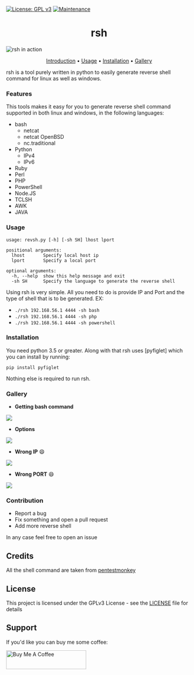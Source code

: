 [![License: GPL v3](https://img.shields.io/badge/License-GPLv3-blue.svg)](https://www.gnu.org/licenses/gpl-3.0)
[![Maintenance](https://img.shields.io/badge/Maintained%3F-yes-green.svg)](https://GitHub.com/mzfr/liffy/graphs/commit-activity)


<h1 align="center">rsh</h1>

![rsh in action](images/rsh.png)

<p align="center">
  <a href="#features">Introduction</a> •
  <a href="#usage">Usage</a> •
  <a href="#installation">Installation</a> •
  <a href="#gallery">Gallery</a>
</p>

rsh is a tool purely written in python to easily generate reverse shell command for linux as well as windows.

### Features

This tools makes it easy for you to generate reverse shell command supported in both linux and windows, in the following languages:

* bash
    - netcat
    - netcat OpenBSD
    - nc.traditional
* Python
    - IPv4
    - IPv6
* Ruby
* Perl
* PHP
* PowerShell
* Node.JS
* TCLSH
* AWK
* JAVA

### Usage

```
usage: revsh.py [-h] [-sh SH] lhost lport

positional arguments:
  lhost       Specify local host ip
  lport       Specify a local port

optional arguments:
  -h, --help  show this help message and exit
  -sh SH      Specify the language to generate the reverse shell
```

Using rsh is very simple. All you need to do is provide IP and Port and the type of shell that is to be generated.
EX:

* `./rsh 192.168.56.1 4444 -sh bash`
* `./rsh 192.168.56.1 4444 -sh php`
* `./rsh 192.168.56.1 4444 -sh powershell`

### Installation

You need python 3.5 or greater. Along with that rsh uses [pyfiglet] which you can install by running:

```
pip install pyfiglet
```

Nothing else is required to run rsh.

### Gallery

* __Getting bash command__

![](images/rsh.png)

* __Options__

![](images/options.png)

* __Wrong IP__ :smile:

![](images/ip-err.png)

* __Wrong PORT__ :smile:

![](images/port-err.png)

### Contribution

* Report a bug
* Fix something and open a pull request
* Add more reverse shell

In any case feel free to open an issue

## Credits

All the shell command are taken from [pentestmonkey](http://pentestmonkey.net/)

## License

This project is licensed under the GPLv3 License - see the [LICENSE](LICENSE) file for details

## Support

If you'd like you can buy me some coffee:

<a href="https://www.buymeacoffee.com/mzfr" target="_blank"><img src="https://cdn.buymeacoffee.com/buttons/default-orange.png" alt="Buy Me A Coffee" style="height: 51px !important;width: 217px !important;" ></a>

